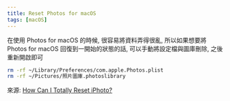 ```yaml
---
title: Reset Photos for macOS
tags: [macOS]
---
```

在使用 Photos for macOS 的時候, 很容易將資料弄得很亂, 
所以如果想要將 Photos for macOS 回復到一開始的狀態的話, 
可以手動將設定檔與圖庫刪除, 之後重新開啟即可
<!--more-->

``` bash
rm -rf ~/Library/Preferences/com.apple.Photos.plist
rm -rf ~/Pictures/照片圖庫.photoslibrary
```

來源: [How Can I Totally Reset iPhoto?](https://discussions.apple.com/thread/1491679?tstart=0)

